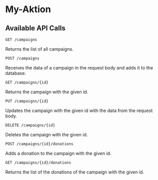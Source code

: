 # My-Aktion

## Available API Calls

```
GET /campaigns
```

Returns the list of all campaigns.

```
POST /campaigns
```

Receives the data of a campaign in the request body and adds it to the database.

```
GET /campaigns/{id}
```

Returns the campaign with the given id.

```
PUT /campaigns/{id}
```

Updates the campaign with the given id with the data from the request body.

```
DELETE /campaigns/{id}
```

Deletes the campaign with the given id.

```
POST /campaigns/{id}/donations
```

Adds a donation to the campaign with the given id.

```
GET /campaigns/{id}/donations
```

Returns the list of the donations of the campaign with the given id.